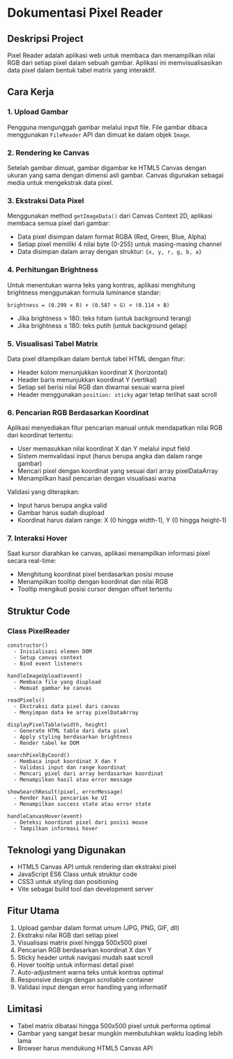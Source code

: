 # Dokumentasi Pixel Reader

## Deskripsi Project

Pixel Reader adalah aplikasi web untuk membaca dan menampilkan nilai RGB dari setiap pixel dalam sebuah gambar. Aplikasi ini memvisualisasikan data pixel dalam bentuk tabel matrix yang interaktif.

## Cara Kerja

### 1. Upload Gambar

Pengguna mengunggah gambar melalui input file. File gambar dibaca menggunakan `FileReader` API dan dimuat ke dalam objek `Image`.

### 2. Rendering ke Canvas

Setelah gambar dimuat, gambar digambar ke HTML5 Canvas dengan ukuran yang sama dengan dimensi asli gambar. Canvas digunakan sebagai media untuk mengekstrak data pixel.

### 3. Ekstraksi Data Pixel

Menggunakan method `getImageData()` dari Canvas Context 2D, aplikasi membaca semua pixel dari gambar:

- Data pixel disimpan dalam format RGBA (Red, Green, Blue, Alpha)
- Setiap pixel memiliki 4 nilai byte (0-255) untuk masing-masing channel
- Data disimpan dalam array dengan struktur: `{x, y, r, g, b, a}`

### 4. Perhitungan Brightness

Untuk menentukan warna teks yang kontras, aplikasi menghitung brightness menggunakan formula luminance standar:

```
brightness = (0.299 × R) + (0.587 × G) + (0.114 × B)
```

- Jika brightness > 180: teks hitam (untuk background terang)
- Jika brightness ≤ 180: teks putih (untuk background gelap)

### 5. Visualisasi Tabel Matrix

Data pixel ditampilkan dalam bentuk tabel HTML dengan fitur:

- Header kolom menunjukkan koordinat X (horizontal)
- Header baris menunjukkan koordinat Y (vertikal)
- Setiap sel berisi nilai RGB dan diwarnai sesuai warna pixel
- Header menggunakan `position: sticky` agar tetap terlihat saat scroll

### 6. Pencarian RGB Berdasarkan Koordinat

Aplikasi menyediakan fitur pencarian manual untuk mendapatkan nilai RGB dari koordinat tertentu:

- User memasukkan nilai koordinat X dan Y melalui input field
- Sistem memvalidasi input (harus berupa angka dan dalam range gambar)
- Mencari pixel dengan koordinat yang sesuai dari array pixelDataArray
- Menampilkan hasil pencarian dengan visualisasi warna

Validasi yang diterapkan:
- Input harus berupa angka valid
- Gambar harus sudah diupload
- Koordinat harus dalam range: X (0 hingga width-1), Y (0 hingga height-1)

### 7. Interaksi Hover

Saat kursor diarahkan ke canvas, aplikasi menampilkan informasi pixel secara real-time:

- Menghitung koordinat pixel berdasarkan posisi mouse
- Menampilkan tooltip dengan koordinat dan nilai RGB
- Tooltip mengikuti posisi cursor dengan offset tertentu

## Struktur Code

### Class PixelReader

```
constructor()
  - Inisialisasi elemen DOM
  - Setup canvas context
  - Bind event listeners

handleImageUpload(event)
  - Membaca file yang diupload
  - Memuat gambar ke canvas

readPixels()
  - Ekstraksi data pixel dari canvas
  - Menyimpan data ke array pixelDataArray

displayPixelTable(width, height)
  - Generate HTML table dari data pixel
  - Apply styling berdasarkan brightness
  - Render tabel ke DOM

searchPixelByCoord()
  - Membaca input koordinat X dan Y
  - Validasi input dan range koordinat
  - Mencari pixel dari array berdasarkan koordinat
  - Menampilkan hasil atau error message

showSearchResult(pixel, errorMessage)
  - Render hasil pencarian ke UI
  - Menampilkan success state atau error state

handleCanvasHover(event)
  - Deteksi koordinat pixel dari posisi mouse
  - Tampilkan informasi hover
```

## Teknologi yang Digunakan

- HTML5 Canvas API untuk rendering dan ekstraksi pixel
- JavaScript ES6 Class untuk struktur code
- CSS3 untuk styling dan positioning
- Vite sebagai build tool dan development server

## Fitur Utama

1. Upload gambar dalam format umum (JPG, PNG, GIF, dll)
2. Ekstraksi nilai RGB dari setiap pixel
3. Visualisasi matrix pixel hingga 500x500 pixel
4. Pencarian RGB berdasarkan koordinat X dan Y
5. Sticky header untuk navigasi mudah saat scroll
6. Hover tooltip untuk informasi detail pixel
7. Auto-adjustment warna teks untuk kontras optimal
8. Responsive design dengan scrollable container
9. Validasi input dengan error handling yang informatif

## Limitasi

- Tabel matrix dibatasi hingga 500x500 pixel untuk performa optimal
- Gambar yang sangat besar mungkin membutuhkan waktu loading lebih lama
- Browser harus mendukung HTML5 Canvas API

